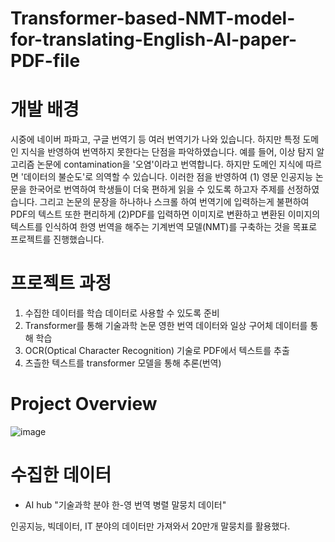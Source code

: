 # Transformer-based-NMT-model-for-translating-English-AI-paper-PDF-file

# 개발 배경

시중에 네이버 파파고, 구글 번역기 등 여러 번역기가 나와 있습니다. 하지만 특정 도메인 지식을 반영하여 번역하지 못한다는 단점을 파악하였습니다. 예를 들어, 이상 탐지 알고리즘 논문에 contamination을 '오염'이라고 번역합니다. 하지만 도메인 지식에 따르면 '데이터의 불순도'로 의역할 수 있습니다. 이러한 점을 반영하여 (1) 영문 인공지능 논문을 한국어로 번역하여 학생들이 더욱 편하게 읽을 수 있도록 하고자 주제를 선정하였습니다. 그리고 논문의 문장을 하나하나 스크롤 하여 번역기에 입력하는게 불편하여 PDF의 텍스트 또한 편리하게 (2)PDF를 입력하면 이미지로 변환하고 변환된 이미지의 텍스트를 인식하여 한영 번역을 해주는 기계번역 모델(NMT)를 구축하는 것을 목표로 프로젝트를 진행했습니다.

# 프로젝트 과정

1. 수집한 데이터를 학습 데이터로 사용할 수 있도록 준비
2. Transformer를 통해 기술과학 논문 영한 번역 데이터와 일상 구어체 데이터를 통해 학습
3. OCR(Optical Character Recognition) 기술로 PDF에서 텍스트를 추출
4. 츠츨한 텍스트를 transformer 모델을 통해 추론(번역)

# Project Overview

![image](https://github.com/onsemiro11/Transformer-based-NMT-model-for-translating-English-AI-paper-PDF-file/assets/49609175/724dc515-e076-4cd0-adc4-84c3fb5ac517)

# 수집한 데이터

- AI hub "기술과학 분야 한-영 번역 병렬 말뭉치 데이터"

인공지능, 빅데이터, IT 분야의 데이터만 가져와서 20만개 말뭉치를 활용했다.
